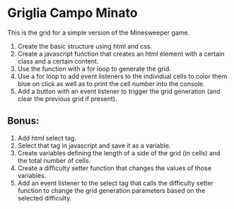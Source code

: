 # Griglia Campo Minato

This is the grid for a simple version of the Minesweeper game.

1. Create the basic structure using html and css.  
2. Create a javascript function that creates an html element with a certain class and a certain content.  
3. Use the function with a for loop to generate the grid.  
4. Use a for loop to add event listeners to the individual cells to color them blue on click as well as to print the cell number into the console.  
5. Add a button with an event listener to trigger the grid generation (and clear the previous grid if present).

## Bonus:

1. Add html select tag.  
2. Select that tag in javascript and save it as a variable.  
3. Create variables defining the length of a side of the grid (in cells) and the total number of cells.  
4. Create a difficulty setter function that changes the values of those variables.  
5. Add an event listener to the select tag that calls the difficulty setter function to change the grid generation parameters based on the selected difficulty.